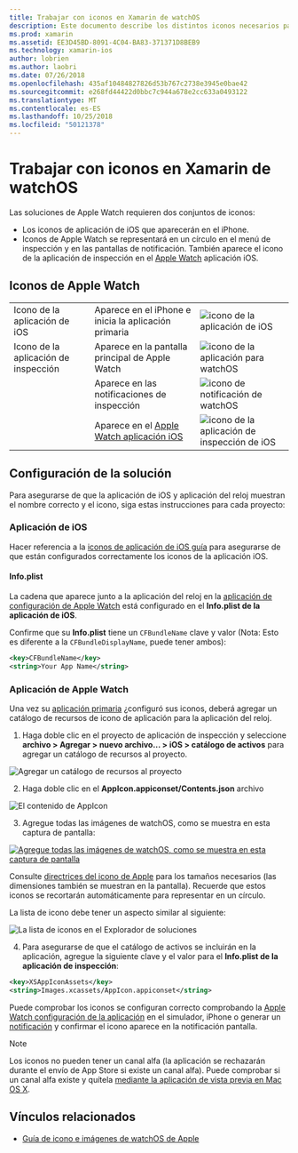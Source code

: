 ```yaml
---
title: Trabajar con iconos en Xamarin de watchOS
description: Este documento describe los distintos iconos necesarios para una aplicación de watchOS y cómo configurar una solución para incluir estos iconos.
ms.prod: xamarin
ms.assetid: EE3D45BD-8091-4C04-BA83-371371D8BEB9
ms.technology: xamarin-ios
author: lobrien
ms.author: laobri
ms.date: 07/26/2018
ms.openlocfilehash: 435af10484827826d53b767c2738e3945e0bae42
ms.sourcegitcommit: e268fd44422d0bbc7c944a678e2cc633a0493122
ms.translationtype: MT
ms.contentlocale: es-ES
ms.lasthandoff: 10/25/2018
ms.locfileid: "50121378"
---
```

# <a name="working-with-watchos-icons-in-xamarin"></a>Trabajar con iconos en Xamarin de watchOS

Las soluciones de Apple Watch requieren dos conjuntos de iconos:

* Los iconos de aplicación de iOS que aparecerán en el iPhone.
* Iconos de Apple Watch se representará en un círculo en el menú de inspección y en las pantallas de notificación. También aparece el icono de la aplicación de inspección en el [Apple Watch](~/ios/watchos/app-fundamentals/settings.md) aplicación iOS.

## <a name="apple-watch-icons"></a>Iconos de Apple Watch

| | | |
|-|-|-|
|Icono de la aplicación de iOS|Aparece en el iPhone e inicia la aplicación primaria|![icono de la aplicación de iOS](icons-images/icon-ios.png)|
|Icono de la aplicación de inspección|Aparece en la pantalla principal de Apple Watch|![icono de la aplicación para watchOS](icons-images/icon-home.png)|
||Aparece en las notificaciones de inspección|![icono de notificación de watchOS](icons-images/notification-icon.png)|
||Aparece en el [Apple Watch aplicación iOS](~/ios/watchos/app-fundamentals/settings.md)|![icono de la aplicación de inspección de iOS](icons-images/watch-app-sml.png)|

## <a name="configuring-your-solution"></a>Configuración de la solución

Para asegurarse de que la aplicación de iOS y aplicación del reloj muestran el nombre correcto y el icono, siga estas instrucciones para cada proyecto:

### <a name="ios-app"></a>Aplicación de iOS

Hacer referencia a la [iconos de aplicación de iOS guía](~/ios/app-fundamentals/images-icons/app-icons.md) para asegurarse de que están configurados correctamente los iconos de la aplicación iOS.

#### <a name="infoplist"></a>Info.plist

La cadena que aparece junto a la aplicación del reloj en la [aplicación de configuración de Apple Watch](~/ios/watchos/app-fundamentals/settings.md) está configurado en el **Info.plist de la aplicación de iOS**.

Confirme que su **Info.plist** tiene un `CFBundleName` clave y valor (Nota: Esto es diferente a la `CFBundleDisplayName`, puede tener ambos):

```xml
<key>CFBundleName</key>
<string>Your App Name</string>
```

### <a name="apple-watch-app"></a>Aplicación de Apple Watch

Una vez su [aplicación primaria](~/ios/watchos/app-fundamentals/parent-app.md) ¿configuró sus iconos, deberá agregar un catálogo de recursos de icono de aplicación para la aplicación del reloj.

1. Haga doble clic en el proyecto de aplicación de inspección y seleccione **archivo > Agregar > nuevo archivo... > iOS > catálogo de activos** para agregar un catálogo de recursos al proyecto.

 ![](icons-images/newasset.png "Agregar un catálogo de recursos al proyecto")

2. Haga doble clic en el **AppIcon.appiconset/Contents.json** archivo

  ![](icons-images/xcassets-iconset-sml.png "El contenido de AppIcon")

3. Agregue todas las imágenes de watchOS, como se muestra en esta captura de pantalla:

  [![](icons-images/appicons-sml.png "Agregue todas las imágenes de watchOS, como se muestra en esta captura de pantalla")](icons-images/appicons.png#lightbox)

  Consulte [directrices del icono de Apple](https://developer.apple.com/design/human-interface-guidelines/watchos/icons-and-images/menu-icons/) para los tamaños necesarios (las dimensiones también se muestran en la pantalla). Recuerde que estos iconos se recortarán automáticamente para representar en un círculo.

  La lista de icono debe tener un aspecto similar al siguiente:

  ![](icons-images/xcassets-complete-sml.png "La lista de iconos en el Explorador de soluciones")

4. Para asegurarse de que el catálogo de activos se incluirán en la aplicación, agregue la siguiente clave y el valor para el **Info.plist de la aplicación de inspección**:

```xml
<key>XSAppIconAssets</key>
<string>Images.xcassets/AppIcon.appiconset</string>
```

Puede comprobar los iconos se configuran correcto comprobando la [Apple Watch configuración de la aplicación](~/ios/watchos/app-fundamentals/settings.md) en el simulador, iPhone o generar un [notificación](~/ios/watchos/platform/notifications.md) y confirmar el icono aparece en la notificación pantalla.

> [!NOTE]
> Los iconos no pueden tener un canal alfa (la aplicación se rechazarán durante el envío de App Store si existe un canal alfa). Puede comprobar si un canal alfa existe y quítela [mediante la aplicación de vista previa en Mac OS X](~/ios/watchos/troubleshooting.md#noalpha).


## <a name="related-links"></a>Vínculos relacionados

- [Guía de icono e imágenes de watchOS de Apple](https://developer.apple.com/design/human-interface-guidelines/watchos/icons-and-images/)
